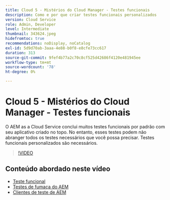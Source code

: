 ```yaml
---
title: Cloud 5 - Mistérios do Cloud Manager - Testes funcionais
description: Como e por que criar testes funcionais personalizados
version: Cloud Service
role: Admin, Developer
level: Intermediate
thumbnail: 343624.jpeg
hidefromtoc: true
recommendations: noDisplay, noCatalog
exl-id: 5d9d70ab-3aaa-4e88-b0f8-e8cfe73cc617
duration: 313
source-git-commit: 9fef4b77a2c70c8cf525d42686f4120e481945ee
workflow-type: tm+mt
source-wordcount: '78'
ht-degree: 0%

---
```


# Cloud 5 - Mistérios do Cloud Manager - Testes funcionais

O AEM as a Cloud Service conclui muitos testes funcionais por padrão com seu aplicativo criado no topo. No entanto, esses testes podem não abranger todos os testes necessários que você possa precisar. Testes funcionais personalizados são necessários.

>[!VIDEO](https://video.tv.adobe.com/v/343624?quality=12&learn=on)

## Conteúdo abordado neste vídeo

+ [Teste funcional](https://experienceleague.adobe.com/docs/experience-manager-cloud-service/content/implementing/using-cloud-manager/test-results/functional-testing.html)
+ [Testes de fumaça do AEM](https://github.com/adobe/aem-test-samples/)
+ [Clientes de teste de AEM](https://github.com/adobe/aem-testing-clients/)
